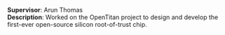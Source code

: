 <!--start_month: June-->
<!--start_year: 2021-->
<!--position: Software Engineer-->
<!--institution: Google-->
<!--location_city: Sunnyvale-->
<!--location_state: CA-->

**Supervisor**: Arun Thomas <br /> **Description**: Worked on the OpenTitan
project to design and develop the first-ever open-source silicon root-of-trust
chip.
